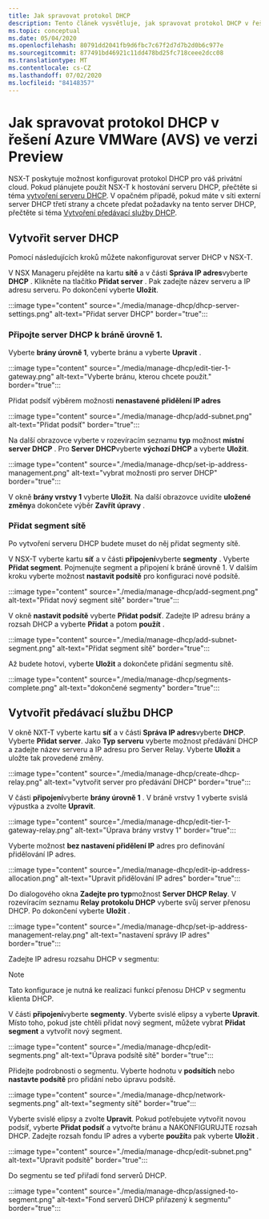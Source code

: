 ```yaml
---
title: Jak spravovat protokol DHCP
description: Tento článek vysvětluje, jak spravovat protokol DHCP v řešení Azure VMware (AVS).
ms.topic: conceptual
ms.date: 05/04/2020
ms.openlocfilehash: 80791dd2041fb9d6fbc7c67f2d7d7b2d0b6c977e
ms.sourcegitcommit: 877491bd46921c11dd478bd25fc718ceee2dcc08
ms.translationtype: MT
ms.contentlocale: cs-CZ
ms.lasthandoff: 07/02/2020
ms.locfileid: "84148357"
---
```

# <a name="how-to-manage-dhcp-in-azure-vmware-solution-avs-preview"></a>Jak spravovat protokol DHCP v řešení Azure VMWare (AVS) ve verzi Preview

NSX-T poskytuje možnost konfigurovat protokol DHCP pro váš privátní cloud. Pokud plánujete použít NSX-T k hostování serveru DHCP, přečtěte si téma [vytvoření serveru DHCP](#create-dhcp-server). V opačném případě, pokud máte v síti externí server DHCP třetí strany a chcete předat požadavky na tento server DHCP, přečtěte si téma [Vytvoření předávací služby DHCP](#create-dhcp-relay-service).

## <a name="create-dhcp-server"></a>Vytvořit server DHCP

Pomocí následujících kroků můžete nakonfigurovat server DHCP v NSX-T.

V NSX Manageru přejděte na kartu **sítě** a v části **Správa IP adres**vyberte **DHCP** . Klikněte na tlačítko **Přidat server** . Pak zadejte název serveru a IP adresu serveru. Po dokončení vyberte **Uložit**.

:::image type="content" source="./media/manage-dhcp/dhcp-server-settings.png" alt-text="Přidat server DHCP" border="true":::

### <a name="connect-dhcp-server-to-the-tier-1-gateway"></a>Připojte server DHCP k bráně úrovně 1.

Vyberte **brány úrovně 1**, vyberte bránu a vyberte **Upravit** .

:::image type="content" source="./media/manage-dhcp/edit-tier-1-gateway.png" alt-text="Vyberte bránu, kterou chcete použít." border="true":::

Přidat podsíť výběrem možnosti **nenastavené přidělení IP adres**

:::image type="content" source="./media/manage-dhcp/add-subnet.png" alt-text="Přidat podsíť" border="true":::

Na další obrazovce vyberte v rozevíracím seznamu **typ** možnost **místní server DHCP** . Pro **Server DHCP**vyberte **výchozí DHCP** a vyberte **Uložit**.

:::image type="content" source="./media/manage-dhcp/set-ip-address-management.png" alt-text="vybrat možnosti pro server DHCP" border="true":::

V okně **brány vrstvy 1** vyberte **Uložit**. Na další obrazovce uvidíte **uložené změny**a dokončete výběr **Zavřít úpravy** .

### <a name="add-a-network-segment"></a>Přidat segment sítě

Po vytvoření serveru DHCP budete muset do něj přidat segmenty sítě.

V NSX-T vyberte kartu **síť** a v části **připojení**vyberte **segmenty** . Vyberte **Přidat segment**. Pojmenujte segment a připojení k bráně úrovně 1. V dalším kroku vyberte možnost **nastavit podsítě** pro konfiguraci nové podsítě. 

:::image type="content" source="./media/manage-dhcp/add-segment.png" alt-text="Přidat nový segment sítě" border="true":::

V okně **nastavit podsítě** vyberte **Přidat podsíť**. Zadejte IP adresu brány a rozsah DHCP a vyberte **Přidat** a potom **použít** .

:::image type="content" source="./media/manage-dhcp/add-subnet-segment.png" alt-text="Přidat segment sítě" border="true":::

Až budete hotovi, vyberte **Uložit** a dokončete přidání segmentu sítě.

:::image type="content" source="./media/manage-dhcp/segments-complete.png" alt-text="dokončené segmenty" border="true":::

## <a name="create-dhcp-relay-service"></a>Vytvořit předávací službu DHCP

V okně NXT-T vyberte kartu **síť** a v části **Správa IP adres**vyberte **DHCP**. Vyberte **Přidat server**. Jako **Typ serveru** vyberte možnost předávání DHCP a zadejte název serveru a IP adresu pro Server Relay. Vyberte **Uložit** a uložte tak provedené změny.

:::image type="content" source="./media/manage-dhcp/create-dhcp-relay.png" alt-text="vytvořit server pro předávání DHCP" border="true":::

V části **připojení**vyberte **brány úrovně 1** . V bráně vrstvy 1 vyberte svislá výpustka a zvolte **Upravit**.

:::image type="content" source="./media/manage-dhcp/edit-tier-1-gateway-relay.png" alt-text="Úprava brány vrstvy 1" border="true":::

Vyberte možnost **bez nastavení přidělení IP** adres pro definování přidělování IP adres.

:::image type="content" source="./media/manage-dhcp/edit-ip-address-allocation.png" alt-text="Upravit přidělování IP adres" border="true":::

Do dialogového okna **Zadejte pro typ**možnost **Server DHCP Relay**. V rozevíracím seznamu **Relay protokolu DHCP** vyberte svůj server přenosu DHCP. Po dokončení vyberte **Uložit** .

:::image type="content" source="./media/manage-dhcp/set-ip-address-management-relay.png" alt-text="nastavení správy IP adres" border="true":::

Zadejte IP adresu rozsahu DHCP v segmentu:

> [!NOTE]
> Tato konfigurace je nutná ke realizaci funkcí přenosu DHCP v segmentu klienta DHCP. 

V části **připojení**vyberte **segmenty**. Vyberte svislé elipsy a vyberte **Upravit**. Místo toho, pokud jste chtěli přidat nový segment, můžete vybrat **Přidat segment** a vytvořit nový segment.

:::image type="content" source="./media/manage-dhcp/edit-segments.png" alt-text="Úprava podsítě sítě" border="true":::

Přidejte podrobnosti o segmentu. Vyberte hodnotu v **podsítích** nebo **nastavte podsítě** pro přidání nebo úpravu podsítě.

:::image type="content" source="./media/manage-dhcp/network-segments.png" alt-text="segmenty sítě" border="true":::

Vyberte svislé elipsy a zvolte **Upravit**. Pokud potřebujete vytvořit novou podsíť, vyberte **Přidat podsíť** a vytvořte bránu a NAKONFIGURUJTE rozsah DHCP. Zadejte rozsah fondu IP adres a vyberte **použít**a pak vyberte **Uložit** .

:::image type="content" source="./media/manage-dhcp/edit-subnet.png" alt-text="Upravit podsítě" border="true":::

Do segmentu se teď přiřadí fond serverů DHCP.

:::image type="content" source="./media/manage-dhcp/assigned-to-segment.png" alt-text="Fond serverů DHCP přiřazený k segmentu" border="true":::
